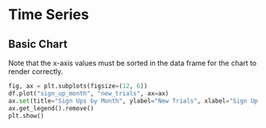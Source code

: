 # Time Series

## Basic Chart

Note that the x-axis values must be sorted in the data frame for the chart to render correctly.

```python
fig, ax = plt.subplots(figsize=(12, 6))
df.plot("sign_up_month", "new_trials", ax=ax)
ax.set(title="Sign Ups by Month", ylabel="New Trials", xlabel="Sign Up Month")
ax.get_legend().remove()
plt.show()
```
